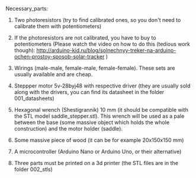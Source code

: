 Necessary_parts:

1) Two photoresistors (try to find calibrated ones, so you don't need to calibrate them with potentiometers)
2) If the photoresistors are not calibrated, you have to buy to potentiometers
(Please watch the video on how to do this (tedious work though):
http://arduino-kid.ru/blog/solnechnyy-treker-na-arduino-ochen-prostoy-sposob-solar-tracker
)

3) Wirings (male-male, female-male, female-female). These sets are usually available and are cheap.

4) Steppper motor 5v-28byj48 with respective driver (they are usually sold along with the drivers,
you can find its datasheet in the folder 001_datasheets)

5) Hexagonal wrench (Shestigrannik) 10 mm (it should be compatible with the STL model saddle_stepper.stl). This wrench will be used as
a pale between the base (some massive object which holds the whole construction) and the motor holder (saddle).

6) Some massive piece of wood (it can be for example 20x150x150 mm)

7) A microcontroller (Arduino Nano or Arduino Uno, or their alternative)

8) Three parts must be printed on a 3d printer (the STL files are in the folder 002_stls)

